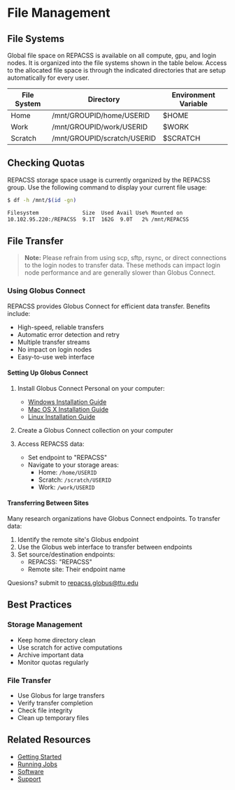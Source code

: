 # File Management

## File Systems

Global file space on REPACSS is available on all compute, gpu, and login nodes. It is organized into the file systems shown in the table below. Access to the allocated file space is through the indicated directories that are setup automatically for every user.

| File System | Directory                | Environment Variable |
| ----------- | ------------------------ | -------------------- | 
| Home        | /mnt/GROUPID/home/USERID             | $HOME    |
| Work        | /mnt/GROUPID/work/USERID             | $WORK    |
| Scratch     | /mnt/GROUPID/scratch/USERID          | $SCRATCH |

## Checking Quotas
REPACSS storage space usage is currently organized by the REPACSS group. 
Use the following command to display your current file usage:

```bash
$ df -h /mnt/$(id -gn)

Filesystem              Size  Used Avail Use% Mounted on
10.102.95.220:/REPACSS  9.1T  162G  9.0T   2% /mnt/REPACSS
```

## File Transfer

> **Note:** Please refrain from using scp, sftp, rsync, or direct connections to the login nodes to transfer data. These methods can impact login node performance and are generally slower than Globus Connect.

### Using Globus Connect

REPACSS provides Globus Connect for efficient data transfer. Benefits include:
- High-speed, reliable transfers
- Automatic error detection and retry
- Multiple transfer streams
- No impact on login nodes
- Easy-to-use web interface

#### Setting Up Globus Connect

1. Install Globus Connect Personal on your computer:
   - [Windows Installation Guide](https://docs.globus.org/globus-connect-personal-windows-installation-guide/)
   - [Mac OS X Installation Guide](https://docs.globus.org/globus-connect-personal-mac-installation-guide/)
   - [Linux Installation Guide](https://docs.globus.org/globus-connect-personal-linux-installation-guide/)

2. Create a Globus Connect collection on your computer

3. Access REPACSS data:
   - Set endpoint to "REPACSS"
   - Navigate to your storage areas:
     - Home: `/home/USERID`
     - Scratch: `/scratch/USERID`
     - Work: `/work/USERID`

#### Transferring Between Sites

Many research organizations have Globus Connect endpoints. To transfer data:
1. Identify the remote site's Globus endpoint
2. Use the Globus web interface to transfer between endpoints
3. Set source/destination endpoints:
   - REPACSS: "REPACSS"
   - Remote site: Their endpoint name

Quesions? submit to repacss.globus@ttu.edu
## Best Practices

### Storage Management
- Keep home directory clean
- Use scratch for active computations
- Archive important data
- Monitor quotas regularly

### File Transfer
- Use Globus for large transfers
- Verify transfer completion
- Check file integrity
- Clean up temporary files

## Related Resources
- [Getting Started](getting-started.md)
- [Running Jobs](running-jobs.md)
- [Software](software.md)
- [Support](../support&resources/support.md) 
